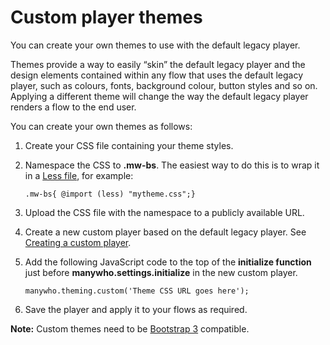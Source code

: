 # Custom player themes

<head>
  <meta name="guidename" content="Flow"/>
  <meta name="context" content="GUID-8c249fc3-56eb-460f-8cc4-a0fa8af27be7"/>
</head>


You can create your own themes to use with the default legacy player.

Themes provide a way to easily “skin” the default legacy player and the design elements contained within any flow that uses the default legacy player, such as colours, fonts, background colour, button styles and so on. Applying a different theme will change the way the default legacy player renders a flow to the end user.

You can create your own themes as follows:

1.  Create your CSS file containing your theme styles.
2.  Namespace the CSS to **.mw-bs**. The easiest way to do this is to wrap it in a [Less file](https://en.wikipedia.org/wiki/Less_(stylesheet_language)), for example:

    `.mw-bs{ @import (less) "mytheme.css";}`

3.  Upload the CSS file with the namespace to a publicly available URL.
4.  Create a new custom player based on the default legacy player. See [Creating a custom player](t-flo-Players_Create_New_8c9d70c8-3d56-42ac-b988-927e60e5c4db.md).
5.  Add the following JavaScript code to the top of the **initialize function** just before **manywho.settings.initialize** in the new custom player.

    `manywho.theming.custom('Theme CSS URL goes here');`

6.  Save the player and apply it to your flows as required.

**Note:** Custom themes need to be [Bootstrap 3](https://getbootstrap.com/docs/3.3/) compatible.